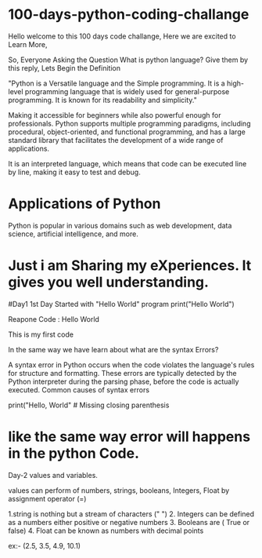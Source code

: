 # 100-days-python-coding-challange
Hello welcome to this  100 days code challange,
Here we are excited to Learn More,

So, Everyone Asking the Question What is python language?
Give them by this reply,
Lets Begin the Definition  

"Python is a Versatile language and the Simple programming. It is a high-level programming language that is widely used for general-purpose programming. It is known for its readability and simplicity."

Making it accessible for beginners while also powerful enough for professionals. Python supports multiple programming paradigms, including procedural, object-oriented, and functional programming, and has a large standard library that facilitates the development of a wide range of applications. 
 
It is an interpreted language, which means that code can be executed line by line, making it easy to test and debug. 

# Applications of Python
Python is popular in various domains such as web development, data science, artificial intelligence, and more.

# Just i am Sharing my eXperiences. It gives you well understanding.

#Day1
1st Day Started with "Hello World" program
print("Hello World")

Reapone Code : Hello World

This is my first code 

In the same way we have learn about what are the syntax Errors?

A syntax error in Python occurs when the code violates the language's rules for structure and formatting. These errors are typically detected by the Python interpreter during the parsing phase, before the code is actually executed. Common causes of syntax errors

print("Hello, World"  # Missing closing parenthesis

# like the same way error will happens in the python Code.


Day-2
values and variables.

values can perform of numbers, strings, booleans, Integers, Float by assignment operator (=)

1.string is nothing but a stream of characters (" ")
2. Integers can be defined as a numbers either positive or negative numbers 
3. Booleans are ( True or false)
4. Float can be known as numbers with decimal points 

ex:- (2.5, 3.5, 4.9, 10.1)



